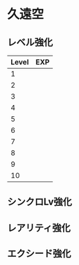 # 久遠空

## レベル強化

|Level|EXP|
|:--|:--|
|1||
|2||
|3||
|4||
|5||
|6||
|7||
|8||
|9||
|10||

## シンクロLv強化

## レアリティ強化

## エクシード強化